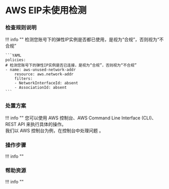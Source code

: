# AWS EIP未使用检测

### 检查规则说明
!!! info ""
    检测您账号下的弹性IP实例是否都已使用，是视为“合规”，否则视为“不合规”

    ```YAML
    policies:
    # 检测您账号下的弹性IP实例是否已连接，是视为“合规”，否则视为“不合规”
    - name: aws-unused-network-addr
        resource: aws.network-addr
        filters:
        - NetworkInterfaceId: absent
        - AssociationId: absent
    ```
    
### 处置方案
!!! info ""
    您可以使用 AWS 控制台、AWS Command Line Interface (CLI)、REST API 来执行具体的操作。   
    我们以 AWS 控制台为例，在控制台中处理问题 。


### 操作步骤
!!! info ""




### 帮助资源
!!! info ""